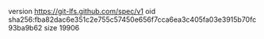 version https://git-lfs.github.com/spec/v1
oid sha256:fba82dac6e351c2e755c57450e656f7cca6ea3c405fa03e3915b70fc93ba9b62
size 19906
